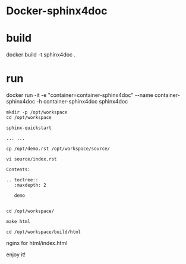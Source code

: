 # Docker-sphinx4doc

# build
docker build -t sphinx4doc .

# run
docker run -it -e "container=container-sphinx4doc" --name container-sphinx4doc -h container-sphinx4doc sphinx4doc

```
mkdir -p /opt/workspace
cd /opt/workspace

sphinx-quickstart

... ...

cp /opt/demo.rst /opt/workspace/source/

vi source/index.rst

Contents:

.. toctree::
   :maxdepth: 2

   demo


cd /opt/workspace/

make html

cd /opt/workspace/build/html

```

nginx for html/index.html

enjoy it!
